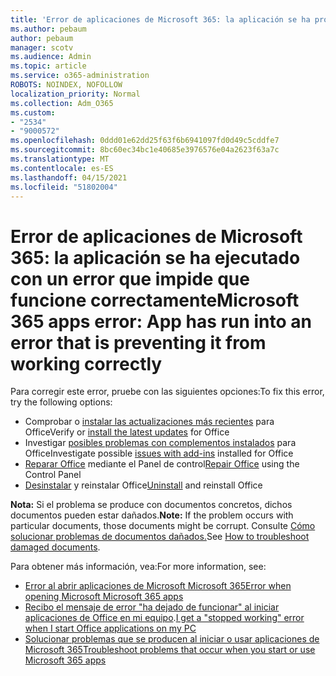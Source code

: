 ```yaml
---
title: 'Error de aplicaciones de Microsoft 365: la aplicación se ha producido un error que impide que funcione correctamente'
ms.author: pebaum
author: pebaum
manager: scotv
ms.audience: Admin
ms.topic: article
ms.service: o365-administration
ROBOTS: NOINDEX, NOFOLLOW
localization_priority: Normal
ms.collection: Adm_O365
ms.custom:
- "2534"
- "9000572"
ms.openlocfilehash: 0ddd01e62dd25f63f6b6941097fd0d49c5cddfe7
ms.sourcegitcommit: 8bc60ec34bc1e40685e3976576e04a2623f63a7c
ms.translationtype: MT
ms.contentlocale: es-ES
ms.lasthandoff: 04/15/2021
ms.locfileid: "51802004"
---
```

# <a name="microsoft-365-apps-error-app-has-run-into-an-error-that-is-preventing-it-from-working-correctly"></a><span data-ttu-id="2f089-102">Error de aplicaciones de Microsoft 365: la aplicación se ha ejecutado con un error que impide que funcione correctamente</span><span class="sxs-lookup"><span data-stu-id="2f089-102">Microsoft 365 apps error: App has run into an error that is preventing it from working correctly</span></span>

<span data-ttu-id="2f089-103">Para corregir este error, pruebe con las siguientes opciones:</span><span class="sxs-lookup"><span data-stu-id="2f089-103">To fix this error, try the following options:</span></span>

- <span data-ttu-id="2f089-104">Comprobar o [instalar las actualizaciones más recientes](https://support.office.com/article/update-office-and-your-computer-with-microsoft-update-2ab296f3-7f03-43a2-8e50-46de917611c5) para Office</span><span class="sxs-lookup"><span data-stu-id="2f089-104">Verify or [install the latest updates](https://support.office.com/article/update-office-and-your-computer-with-microsoft-update-2ab296f3-7f03-43a2-8e50-46de917611c5) for Office</span></span>
- <span data-ttu-id="2f089-105">Investigar [posibles problemas con complementos instalados](https://support.office.com/article/powerpoint-isn-t-responding-hangs-or-freezes-652ede6e-e3d2-449a-a07f-8c800dfb948d?ocmsassetID=HA104114659&CorrelationId=98329f6f-f51f-4f44-a876-4142c3583312#bkmk_addins) para Office</span><span class="sxs-lookup"><span data-stu-id="2f089-105">Investigate possible [issues with add-ins](https://support.office.com/article/powerpoint-isn-t-responding-hangs-or-freezes-652ede6e-e3d2-449a-a07f-8c800dfb948d?ocmsassetID=HA104114659&CorrelationId=98329f6f-f51f-4f44-a876-4142c3583312#bkmk_addins) installed for Office</span></span>
- <span data-ttu-id="2f089-106">[Reparar Office](https://support.office.com/article/repair-an-office-application-7821d4b6-7c1d-4205-aa0e-a6b40c5bb88b) mediante el Panel de control</span><span class="sxs-lookup"><span data-stu-id="2f089-106">[Repair Office](https://support.office.com/article/repair-an-office-application-7821d4b6-7c1d-4205-aa0e-a6b40c5bb88b) using the Control Panel</span></span>
- <span data-ttu-id="2f089-107">[Desinstalar](https://support.office.com/article/uninstall-office-from-a-pc-9dd49b83-264a-477a-8fcc-2fdf5dbf61d8) y reinstalar Office</span><span class="sxs-lookup"><span data-stu-id="2f089-107">[Uninstall](https://support.office.com/article/uninstall-office-from-a-pc-9dd49b83-264a-477a-8fcc-2fdf5dbf61d8) and reinstall Office</span></span>

<span data-ttu-id="2f089-108">**Nota:** Si el problema se produce con documentos concretos, dichos documentos pueden estar dañados.</span><span class="sxs-lookup"><span data-stu-id="2f089-108">**Note:** If the problem occurs with particular documents, those documents might be corrupt.</span></span> <span data-ttu-id="2f089-109">Consulte [Cómo solucionar problemas de documentos dañados.](https://docs.microsoft.com/office/troubleshoot/word/damaged-documents-in-word)</span><span class="sxs-lookup"><span data-stu-id="2f089-109">See [How to troubleshoot damaged documents](https://docs.microsoft.com/office/troubleshoot/word/damaged-documents-in-word).</span></span>

<span data-ttu-id="2f089-110">Para obtener más información, vea:</span><span class="sxs-lookup"><span data-stu-id="2f089-110">For more information, see:</span></span> 

- [<span data-ttu-id="2f089-111">Error al abrir aplicaciones de Microsoft Microsoft 365</span><span class="sxs-lookup"><span data-stu-id="2f089-111">Error when opening Microsoft Microsoft 365 apps</span></span>](https://support.office.com/article/error-when-opening-microsoft-office-apps-b84b6a63-4b8c-46ec-ae9a-ad91d6160d72)
- <span data-ttu-id="2f089-112">[Recibo el mensaje de error "ha dejado de funcionar" al iniciar aplicaciones de Office en mi equipo](https://support.office.com/article/i-get-a-stopped-working-error-when-i-start-office-applications-on-my-pc-52bd7985-4e99-4a35-84c8-2d9b8301a2fa).</span><span class="sxs-lookup"><span data-stu-id="2f089-112">[I get a "stopped working" error when I start Office applications on my PC](https://support.office.com/article/i-get-a-stopped-working-error-when-i-start-office-applications-on-my-pc-52bd7985-4e99-4a35-84c8-2d9b8301a2fa)</span></span>
- [<span data-ttu-id="2f089-113">Solucionar problemas que se producen al iniciar o usar aplicaciones de Microsoft 365</span><span class="sxs-lookup"><span data-stu-id="2f089-113">Troubleshoot problems that occur when you start or use Microsoft 365 apps</span></span>](https://docs.microsoft.com/office/troubleshoot/word/issues-when-start-or-use-word)